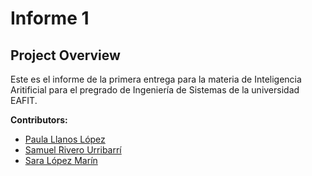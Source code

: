 # Informe 1 

##  Project Overview
Este es el informe de la primera entrega para la materia de Inteligencia Aritificial para el pregrado de Ingeniería de Sistemas de la universidad EAFIT. 

**Contributors:**
*   [Paula Llanos López](https://github.com/kirbchy)
*   [Samuel Rivero Urribarrí](https://github.com/SamuelRivero50)
*   [Sara López Marín](https://github.com/slopma)


